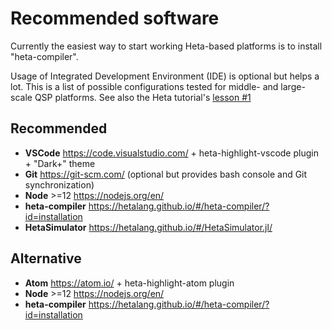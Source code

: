 # Recommended software

Currently the easiest way to start working Heta-based platforms is to install "heta-compiler".

Usage of Integrated Development Environment (IDE) is optional but helps a lot.
This is a list of possible configurations tested for middle- and large-scale QSP platforms. 
See also the Heta tutorial's [lesson #1](https://youtu.be/aIpo9Yksyb8)

## Recommended

- **VSCode** <https://code.visualstudio.com/> + heta-highlight-vscode plugin + "Dark+" theme
- **Git** <https://git-scm.com/> (optional but provides bash console and Git synchronization)
- **Node** >=12 <https://nodejs.org/en/> 
- **heta-compiler** <https://hetalang.github.io/#/heta-compiler/?id=installation>
- **HetaSimulator** <https://hetalang.github.io/#/HetaSimulator.jl/>

## Alternative

- **Atom** <https://atom.io/> + heta-highlight-atom plugin
- **Node** >=12 <https://nodejs.org/en/> 
- **heta-compiler** <https://hetalang.github.io/#/heta-compiler/?id=installation>
